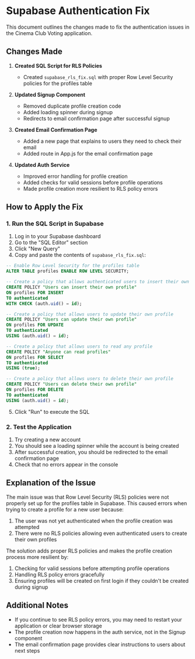 # Supabase Authentication Fix

This document outlines the changes made to fix the authentication issues in the Cinema Club Voting application.

## Changes Made

1. **Created SQL Script for RLS Policies**
   - Created `supabase_rls_fix.sql` with proper Row Level Security policies for the profiles table

2. **Updated Signup Component**
   - Removed duplicate profile creation code
   - Added loading spinner during signup
   - Redirects to email confirmation page after successful signup

3. **Created Email Confirmation Page**
   - Added a new page that explains to users they need to check their email
   - Added route in App.js for the email confirmation page

4. **Updated Auth Service**
   - Improved error handling for profile creation
   - Added checks for valid sessions before profile operations
   - Made profile creation more resilient to RLS policy errors

## How to Apply the Fix

### 1. Run the SQL Script in Supabase

1. Log in to your Supabase dashboard
2. Go to the "SQL Editor" section
3. Click "New Query"
4. Copy and paste the contents of `supabase_rls_fix.sql`:

```sql
-- Enable Row Level Security for the profiles table
ALTER TABLE profiles ENABLE ROW LEVEL SECURITY;

-- Create a policy that allows authenticated users to insert their own profile
CREATE POLICY "Users can insert their own profile" 
ON profiles FOR INSERT 
TO authenticated 
WITH CHECK (auth.uid() = id);

-- Create a policy that allows users to update their own profile
CREATE POLICY "Users can update their own profile" 
ON profiles FOR UPDATE 
TO authenticated 
USING (auth.uid() = id);

-- Create a policy that allows users to read any profile
CREATE POLICY "Anyone can read profiles" 
ON profiles FOR SELECT 
TO authenticated 
USING (true);

-- Create a policy that allows users to delete their own profile
CREATE POLICY "Users can delete their own profile" 
ON profiles FOR DELETE 
TO authenticated 
USING (auth.uid() = id);
```

5. Click "Run" to execute the SQL

### 2. Test the Application

1. Try creating a new account
2. You should see a loading spinner while the account is being created
3. After successful creation, you should be redirected to the email confirmation page
4. Check that no errors appear in the console

## Explanation of the Issue

The main issue was that Row Level Security (RLS) policies were not properly set up for the profiles table in Supabase. This caused errors when trying to create a profile for a new user because:

1. The user was not yet authenticated when the profile creation was attempted
2. There were no RLS policies allowing even authenticated users to create their own profiles

The solution adds proper RLS policies and makes the profile creation process more resilient by:

1. Checking for valid sessions before attempting profile operations
2. Handling RLS policy errors gracefully
3. Ensuring profiles will be created on first login if they couldn't be created during signup

## Additional Notes

- If you continue to see RLS policy errors, you may need to restart your application or clear browser storage
- The profile creation now happens in the auth service, not in the Signup component
- The email confirmation page provides clear instructions to users about next steps 